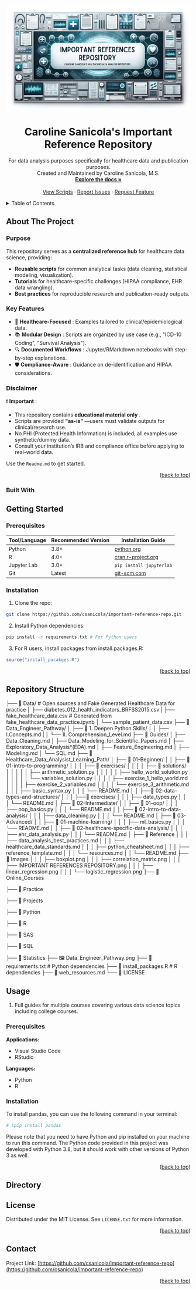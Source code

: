 <!-- PROJECT LOGO -->

<br />
<div align="center">
  <a href="https://github.com/csanicola/important-reference-repo">
    <img src="Images/IMPORTANT REFERENCES REPOSITORY.png" alt="Logo">
  </a>

<h1 align="center">Caroline Sanicola's Important Reference Repository</h1>

<p align="center">
    For data analysis purposes specifically for healthcare data and publication purposes. 
    <br />
    Created and Maintained by Caroline Sanicola, M.S.
    <br />
    <a href="https://github.com/csanicola/important-reference-repo"><strong>Explore the docs »</strong></a>
    <br />
    <br />
    <a href="https://github.com/csanicola/important-reference-repo">View Scripts</a>
    ·
    <a href="https://github.com/csanicola/important-reference-repo/issues">Report Issues</a>
    ·
    <a href="https://github.com/csanicola/important-reference-repo/issues">Request Feature</a>
  </p>
</div>

<!-- TABLE OF CONTENTS -->

<details>
  <summary>Table of Contents</summary>
  <ol>
    <li>
      <a href="#about-the-project">About The Project</a>
      <ul>
        <li><a href="#purpose">Purpose</a></li>
        <li><a href="#key-features">Key Features</a></li>
        <li><a href="#disclaimer">Disclaimer</a></li>
      </ul>
    </li>
    <li>
      <a href="#getting-started">Getting Started</a>
      <ul>
        <li><a href="#prerequisites">Prerequisites</a></li>
        <li><a href="#installation">Installation</a></li>
      </ul>
    </li>
    <li><a href="#repository-structure">Repository Structure</a></li>
    <li>
      <a href="#usage">Usage</a>
      <ul>
        <li><a href="#script-categories">Script Categories</a></li>
        <li><a href="#how-to-navigate">How to Navigate</a></li>
      </ul>
    </li>
    <li><a href="#contributing">Contributing</a></li>
    <li><a href="#license">License</a></li>
    <li><a href="#contact">Contact</a></li>
    <li><a href="#acknowledgments">Acknowledgments</a></li>
  </ol>
</details>

<!-- ABOUT THE PROJECT -->

## About The Project

<!-- PURPOSE -->

### Purpose

This repository serves as a **centralized reference hub** for healthcare data science, providing:

- **Reusable scripts** for common analytical tasks (data cleaning, statistical modeling, visualization).
- **Tutorials** for healthcare-specific challenges (HIPAA compliance, EHR data wrangling).
- **Best practices** for reproducible research and publication-ready outputs.

<!-- KEY FEATURES -->

### Key Features

- 🏥 **Healthcare-Focused** : Examples tailored to clinical/epidemiological data.
- 📚 **Modular Design** : Scripts are organized by use case (e.g., "ICD-10 Coding", "Survival Analysis").
- 🔍 **Documented Workflows** : Jupyter/RMarkdown notebooks with step-by-step explanations.
- 🛡️ **Compliance-Aware** : Guidance on de-identification and HIPAA considerations.

<!-- DISCLAIMER -->

### Disclaimer

❗ **Important** :

- This repository contains **educational material only** .
- Scripts are provided **"as-is"** —users must validate outputs for clinical/research use.
- No PHI (Protected Health Information) is included; all examples use synthetic/dummy data.
- Consult your institution’s IRB and compliance office before applying to real-world data.

Use the `Readme.md` to get started.

<p align="right">(<a href="#readme-top">back to top</a>)</p>

### Built With

## Getting Started

### Prerequisites

| Tool/Language | Recommended Version | Installation Guide                             |
| ------------- | ------------------- | ---------------------------------------------- |
| Python        | 3.8+                | [python.org](https://www.python.org/downloads/)   |
| R             | 4.0+                | [cran.r-project.org](https://cran.r-project.org/) |
| Jupyter Lab   | 3.0+                | `pip install jupyterlab`                     |
| Git           | Latest              | [git-scm.com](https://git-scm.com/downloads)      |

### Installation

1. Clone the repo:

```bash
git clone https://github.com/csanicola/important-reference-repo.git
```

2. Install Python dependencies:

```bash
pip install -r requirements.txt # For Python users
```

3. For R users, install packages from install.packages.R:

```r
source("install_pacakges.R")
```

<p align="right">(<a href="#readme-top">back to top</a>)</p>

## Repository Structure

├── 📂 Data/ # Open sources and Fake Generated Healthcare Data for practice
│ ├── diabetes_012_health_indicators_BRFSS2015.csv
  |  ├── fake_healthcare_data.csv # Generated from fake_healthcare_data_practice.ipynb
│ └── sample_patient_data.csv
├── 📂 Data_Engineer_Pathway/
│ ├── 📂 1. Deepen Python Skills/
│ │ ├── I.Concepts.md
  |  │ └── II. Comprehension_Level.md
├── 📂 Guides/
│ ├── Data_Cleaning.md
│ ├── Data_Modeling_for_Scientific_Papers.md
│ ├── Exploratory_Data_Analysis\*(EDA).md
│ ├── Feature_Engineering.md
│ ├── Modeling.md
│ └── SQL.md
├── 📂 Healthcare_Data_Analysist_Learning_Path/
│ ├── 📂 01-Beginner/
│ │ ├── 📂 01-intro-to-programming/
│ │ │ ├── 📂 exercises/
│ │ │ │ ├── 📂 solutions/
│ │ │ │ │ ├── arithmetic_solution.py
│ │ │ │ │ ├── hello_world_solution.py
│ │ │ │ │ └── variables_solution.py
│ │ │ │ ├── exercise_1_hello_world.md
│ │ │ │ ├── exercise_2_variables.md
│ │ │ │ └── exercise_3_arithmetic.md
│ │ │ ├── basic_syntax.py
│ │ │ └── README.md
│ │ ├──📂 02-data-types-and-structures/
│ │ │ ├──📂 exercises/
│ │ │ ├── data_types.py
│ │ │ └── README.md
│ ├── 📂 02-Intermediate/
│ │ ├── 📂 01-oop/
│ │ │ ├── oop_basics.py
│ │ │ └── README.md
│ │ ├── 📂 02-intro-to-data-analysis/
│ │ │ ├── data_cleaning.py
│ │ │ └── README.md
│ ├── 📂 03-Advanced/
│ │ ├── 📂 01-machine-learning/
│ │ │ ├── ml_basics.py
│ │ │ └── README.md
│ │ ├── 📂 02-healthcare-specific-data-analysis/
│ │ │ ├── ehr_data_analysis.py
│ │ │ └── README.md
│ ├── 📂 Reference
│ │ │ ├── data_analysis_best_practices.md
│ │ │ ├── healthcare_data_standards.md
│ │ │ ├── python_cheatsheet.md
│ │ │ ├── reference_template.md
│ │ │ └── resources.md
│ │ └── README.md
├── 📂 Images
│ │ │ ├── boxplot.png
│ │ │ ├── correlation_matrix.png
│ │ │ ├── IMPORTANT REFERENCES REPOSITORY.png
│ │ │ ├── linear_regression.png
│ │ │ └── logistic_regression.png
├── 📂 Online_Courses

├── 📂 Practice

├── 📂 Projects

├── 📂 Python

├── 📂 R

├── 📂 SAS

├── 📂 SQL

├── 📂 Statistics
├── 🖼️ Data_Engineer_Pathway.png
├── 📜 requirements.txt # Python dependencies
├── 📜 install_packages.R # R dependencies
├── 📜 web_resources.md
└── 📜 LICENSE

<!-- USAGE -->

## Usage

1. Full guides for multiple courses covering various data science topics including college courses.

### Prerequisites

**Applications:**

- Visual Studio Code
- RStudio

**Languages:**

- Python
- R

### Installation

To install pandas, you can use the following command in your terminal:

```python
# !pip install pandas
```

Please note that you need to have Python and pip installed on your machine to run this command. The Python code provided in this project was developed with Python 3.8, but it should work with other versions of Python 3 as well.

<p align="right">(<a href="#readme-top">back to top</a>)</p>

<!-- DIRECTORY -->

## Directory

<!-- LICENSE -->

## License

Distributed under the MIT License. See `LICENSE.txt` for more information.

<p align="right">(<a href="#readme-top">back to top</a>)</p>

<!-- CONTACT -->

## Contact

Project Link: [https://github.com/csanicola/important-reference-repo](https://github.com/csanicola/important-reference-repo)

<p align="right">(<a href="#readme-top">back to top</a>)</p>

<!-- ACKNOWLEDGMENTS -->

<!-- MARKDOWN LINKS & IMAGES -->
